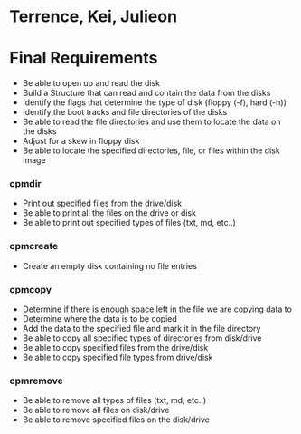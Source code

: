 # Terrence, Kei, Julieon

# Final Requirements

* Be able to open up and read the disk
* Build a Structure that can read and contain the data from the disks
* Identify the flags that determine the type of disk (floppy (-f), hard (-h))
* Identify the boot tracks and file directories of the disks
* Be able to read the file directories and use them to locate the data on the disks
* Adjust for a skew in floppy disk
* Be able to locate the specified directories, file, or files within the disk image

### cpmdir

* Print out specified files from the drive/disk
* Be able to print all the files on the drive or disk
* Be able to print out specified types of files (txt, md, etc..)



### cpmcreate

 * Create an empty disk containing no file entries



### cpmcopy

 * Determine if there is enough space left in the file we are copying data to
 * Determine where the data is to be copied
 * Add the data to the specified file and mark it in the file directory
 * Be able to copy all specified types of directories from disk/drive
 * Be able to copy specified files from the drive/disk
 * Be able to copy specified file types from drive/disk


### cpmremove

 * Be able to remove all types of files (txt, md, etc..)
 * Be able to remove all files on disk/drive
 * Be able to remove specified files on the disk/drive
